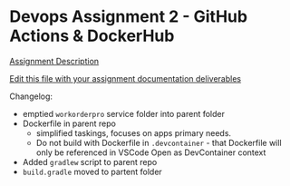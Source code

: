 # Devops Assignment 2 - GitHub Actions & DockerHub

[Assignment Description](https://github.com/pattonsgirl/CS3900-AppSoftwareDev/blob/main/DevOps/Assignment2/Assignment2.md)

[Edit this file with your assignment documentation deliverables](https://github.com/WSU-kduncan/devops-assignment-2-3-JordanHenman/actions/runs/11745442569/job/32722874186)

Changelog:
- emptied `workorderpro` service folder into parent folder
- Dockerfile in parent repo
    - simplified taskings, focuses on apps primary needs.
    - Do not build with Dockerfile in `.devcontainer` - that Dockerfile will only be referenced in VSCode Open as DevContainer context
- Added `gradlew` script to parent repo
- `build.gradle` moved to partent folder
